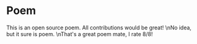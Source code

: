 # Poem
This is an open source poem. All contributions would be great!
\nNo idea, but it sure is poem.
\nThat's a great poem mate, I rate 8/8!

